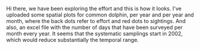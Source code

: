 Hi there, 
we have been exploring the effort and this is how it looks. 
I've uploaded some spatial plots for common dolphin, per year and per year and month, where the back dots refer to effort and red dots to sightings. And also, an excel file with the number of days that have been surveyed per month every year.
It seems that the systematic samplings start in 2002, which would reduce substantially the temporal range.  
